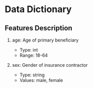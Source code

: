 # Data Dictionary

## Features Description

1. age: Age of primary beneficiary
   - Type: int
   - Range: 18-64

2. sex: Gender of insurance contractor
   - Type: string
   - Values: male, female
